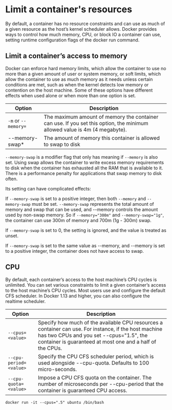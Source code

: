 # Limit a container's resources

By default, a container has no resource constraints and can use as much of a given resource as the host’s kernel scheduler allows. Docker provides ways to control how much memory, CPU, or block IO a container can use, setting runtime configuration flags of the docker run command. 

## Limit a container’s access to memory
Docker can enforce hard memory limits, which allow the container to use no more than a given amount of user or system memory, or soft limits, which allow the container to use as much memory as it needs unless certain conditions are met, such as when the kernel detects low memory or contention on the host machine. Some of these options have different effects when used alone or when more than one option is set.

| Option |	Description |
|---|---|
|`-m` or `--memory=` |	The maximum amount of memory the container can use. If you set this option, the minimum allowed value is 4m (4 megabyte). |
|--memory-swap*	| The amount of memory this container is allowed to swap to disk |


`--memory-swap` is a modifier flag that only has meaning if `--memory` is also set. Using swap allows the container to write excess memory requirements to disk when the container has exhausted all the RAM that is available to it. There is a performance penalty for applications that swap memory to disk often.

Its setting can have complicated effects:

If `--memory-swap` is set to a positive integer, then both `--memory` and `--memory-swap` must be set. `--memory-swap` represents the total amount of memory and swap that can be used, and --memory controls the amount used by non-swap memory. So if `--memory="300m"` and `--memory-swap="1g"`, the container can use 300m of memory and 700m (1g - 300m) swap.

If `--memory-swap` is set to 0, the setting is ignored, and the value is treated as unset.

If `--memory-swap` is set to the same value as --memory, and --memory is set to a positive integer, the container does not have access to swap. 

## CPU
By default, each container’s access to the host machine’s CPU cycles is unlimited. You can set various constraints to limit a given container’s access to the host machine’s CPU cycles. Most users use and configure the default CFS scheduler. In Docker 1.13 and higher, you can also configure the realtime scheduler.

| Option |	Description |
|---|---|
| `--cpus=<value>` |	Specify how much of the available CPU resources a container can use. For instance, if the host machine has two CPUs and you set --cpus="1.5", the container is guaranteed at most one and a half of the CPUs. |
| `--cpu-period=<value>` |	Specify the CPU CFS scheduler period, which is used alongside --cpu-quota. Defaults to 100 micro-seconds.  |
| `--cpu-quota=<value>` |	Impose a CPU CFS quota on the container. The number of microseconds per --cpu-period that the container is guaranteed CPU access. |


```
docker run -it --cpus=".5" ubuntu /bin/bash
```

